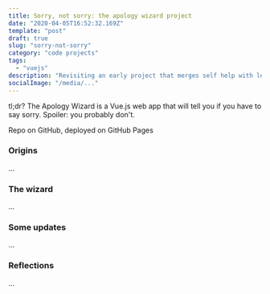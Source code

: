 ```yaml
---
title: Sorry, not sorry: the apology wizard project
date: "2020-04-05T16:52:32.169Z"
template: "post"
draft: true
slug: "sorry-not-sorry"
category: "code projects"
tags:
  - "vuejs"
description: "Revisiting an early project that merges self help with learning to code"
socialImage: "/media/..."
---
```


tl;dr? The Apology Wizard is a Vue.js web app that will tell you if you have to say sorry. Spoiler: you probably don't.

Repo on GitHub, deployed on GitHub Pages

### Origins

...

### The wizard

...

### Some updates

...

### Reflections

...
